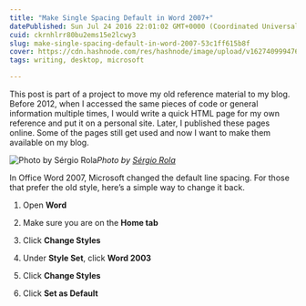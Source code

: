 ```yaml
---
title: "Make Single Spacing Default in Word 2007+"
datePublished: Sun Jul 24 2016 22:01:02 GMT+0000 (Coordinated Universal Time)
cuid: ckrnhlrr80bu2ems15e2lcwy3
slug: make-single-spacing-default-in-word-2007-53c1ff615b8f
cover: https://cdn.hashnode.com/res/hashnode/image/upload/v1627409994767/nqduul-ZO.jpeg
tags: writing, desktop, microsoft

---
```



This post is part of a project to move my old reference material to my blog. Before 2012, when I accessed the same pieces of code or general information multiple times, I would write a quick HTML page for my own reference and put it on a personal site. Later, I published these pages online. Some of the pages still get used and now I want to make them available on my blog.

![Photo by [Sérgio Rola](https://cdn.hashnode.com/res/hashnode/image/upload/v1627409992785/i9KwLgoML.html)](https://cdn-images-1.medium.com/max/8944/1*O2ZbjYqXxZzuKsIRJTye5A.jpeg)*Photo by [Sérgio Rola](https://unsplash.com/@sergio_rola)*

In Office Word 2007, Microsoft changed the default line spacing. For those that prefer the old style, here’s a simple way to change it back.

1. Open **Word**

1. Make sure you are on the **Home tab**

1. Click **Change Styles**

1. Under **Style Set**, click **Word 2003**

1. Click **Change Styles**

1. Click **Set as Default**